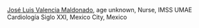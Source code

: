 

<p><a href="https://www.facebook.com/story.php?story_fbid=2506070749494359&amp;id=100002743761065&amp;refid=17&amp;_ft_=mf_story_key.2506070749494359%3Atop_level_post_id.2506070749494359%3Atl_objid.2506070749494359%3Acontent_owner_id_new.100002743761065%3Athrowback_story_fbid.2506070749494359%3Aphoto_attachments_list.%5b2506068909494543%2C2506068976161203%2C2506069169494517%2C2506069262827841%2C2506069392827828%5d%3Astory_location.4%3Astory_attachment_style.album%3Athid.100002743761065%3A306061129499414%3A2%3A0%3A1588316399%3A4715074864252875881&amp;__tn__=*s*s-R">José Luis Valencia Maldonado</a>, age unknown, Nurse, IMSS UMAE Cardiología Siglo XXI, Mexico City, Mexico</p>
